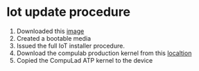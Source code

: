 # Iot update procedure

1) Downloaded this [image](https://download.microsoft.com/download/e/2/1/e2107394-78c9-4b0b-b0ae-acd7f4f65c09/iot-sensor_22.3.7.8-r-18aef32.iso)
2) Created a bootable media
3) Issued the full IoT installer procedure.
5) Download the compulab production kernel from this [localtion](https://drive.google.com/drive/folders/1-0Afs33RUDE7w9bsmEX4Pt_1YQjyTd8J)
4) Copied the CompuLad ATP kernel to the device
